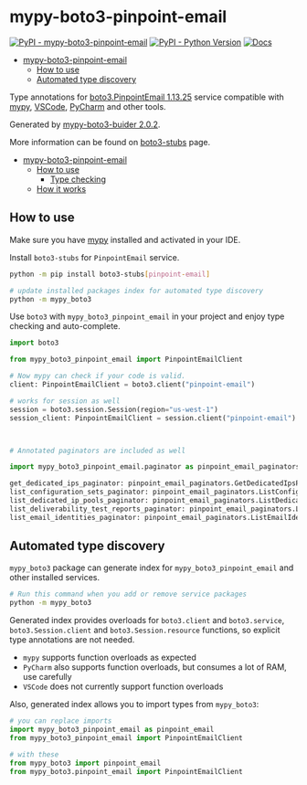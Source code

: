 # mypy-boto3-pinpoint-email

[![PyPI - mypy-boto3-pinpoint-email](https://img.shields.io/pypi/v/mypy-boto3-pinpoint-email.svg?color=blue)](https://pypi.org/project/mypy-boto3-pinpoint-email)
[![PyPI - Python Version](https://img.shields.io/pypi/pyversions/mypy-boto3-pinpoint-email.svg?color=blue)](https://pypi.org/project/mypy-boto3-pinpoint-email)
[![Docs](https://img.shields.io/readthedocs/mypy-boto3-builder.svg?color=blue)](https://mypy-boto3-builder.readthedocs.io/)

- [mypy-boto3-pinpoint-email](#mypy-boto3-pinpoint-email)
  - [How to use](#how-to-use)
  - [Automated type discovery](#automated-type-discovery)


Type annotations for
[boto3.PinpointEmail 1.13.25](https://boto3.amazonaws.com/v1/documentation/api/1.13.25/reference/services/pinpoint-email.html#PinpointEmail) service
compatible with [mypy](https://github.com/python/mypy), [VSCode](https://code.visualstudio.com/),
[PyCharm](https://www.jetbrains.com/pycharm/) and other tools.

Generated by [mypy-boto3-buider 2.0.2](https://github.com/vemel/mypy_boto3_builder).

More information can be found on [boto3-stubs](https://pypi.org/project/boto3-stubs/) page.

- [mypy-boto3-pinpoint-email](#mypy-boto3-pinpoint-email)
  - [How to use](#how-to-use)
    - [Type checking](#type-checking)
  - [How it works](#how-it-works)

## How to use

Make sure you have [mypy](https://github.com/python/mypy) installed and activated in your IDE.

Install `boto3-stubs` for `PinpointEmail` service.

```bash
python -m pip install boto3-stubs[pinpoint-email]

# update installed packages index for automated type discovery
python -m mypy_boto3
```

Use `boto3` with `mypy_boto3_pinpoint_email` in your project and enjoy type checking and auto-complete.

```python
import boto3

from mypy_boto3_pinpoint_email import PinpointEmailClient

# Now mypy can check if your code is valid.
client: PinpointEmailClient = boto3.client("pinpoint-email")

# works for session as well
session = boto3.session.Session(region="us-west-1")
session_client: PinpointEmailClient = session.client("pinpoint-email")



# Annotated paginators are included as well

import mypy_boto3_pinpoint_email.paginator as pinpoint_email_paginators

get_dedicated_ips_paginator: pinpoint_email_paginators.GetDedicatedIpsPaginator = client.get_paginator("get_dedicated_ips")
list_configuration_sets_paginator: pinpoint_email_paginators.ListConfigurationSetsPaginator = client.get_paginator("list_configuration_sets")
list_dedicated_ip_pools_paginator: pinpoint_email_paginators.ListDedicatedIpPoolsPaginator = client.get_paginator("list_dedicated_ip_pools")
list_deliverability_test_reports_paginator: pinpoint_email_paginators.ListDeliverabilityTestReportsPaginator = client.get_paginator("list_deliverability_test_reports")
list_email_identities_paginator: pinpoint_email_paginators.ListEmailIdentitiesPaginator = client.get_paginator("list_email_identities")
```

## Automated type discovery

`mypy_boto3` package can generate index for `mypy_boto3_pinpoint_email` and other installed services.

```bash
# Run this command when you add or remove service packages
python -m mypy_boto3
```

Generated index provides overloads for `boto3.client` and `boto3.service`,
`boto3.Session.client` and `boto3.Session.resource` functions,
so explicit type annotations are not needed.

- `mypy` supports function overloads as expected
- `PyCharm` also supports function overloads, but consumes a lot of RAM, use carefully
- `VSCode` does not currently support function overloads

Also, generated index allows you to import types from `mypy_boto3`:

```python
# you can replace imports
import mypy_boto3_pinpoint_email as pinpoint_email
from mypy_boto3_pinpoint_email import PinpointEmailClient

# with these
from mypy_boto3 import pinpoint_email
from mypy_boto3.pinpoint_email import PinpointEmailClient
```